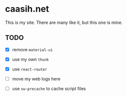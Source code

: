 # caasih.net

This is my site. There are many like it, but this one is mine.

## TODO

  * [x] remove `material-ui`

  * [x] use my own `thunk`

  * [x] use `react-router`

  * [ ] move my web logs here

  * [ ] use `sw-precache` to cache script files


